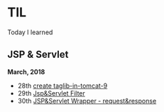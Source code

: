 # TIL
Today I learned

JSP & Servlet 
---------
**March, 2018**

- 28th [create taglib-in-tomcat-9](https://github.com/lee1707/TIL/blob/master/java/web/taglib-in-tomcat-9.md)
- 29th [Jsp&Servlet Filter](https://github.com/lee1707/TIL/blob/master/java/web/Jsp%26Servlet%20Filter%20and%20Wrapper.md)
- 30th [JSP&Servlet Wrapper - request&response](https://github.com/lee1707/TIL/blob/master/java/web/Jsp%26Servlet%20Wrapper%20-%20request%26response.md)


